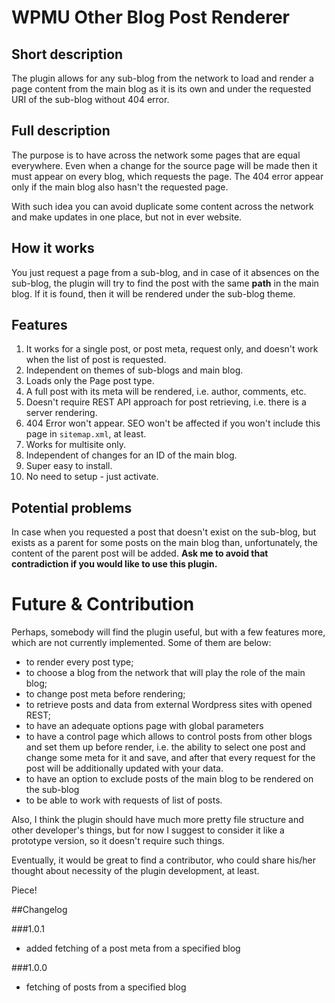 # WPMU Other Blog Post Renderer

## Short description
The plugin allows for any sub-blog from the network to load and render a page content from the main blog as it is its
 own and under the requested URI of the sub-blog without 404 error.
 
## Full description
The purpose is to have across the network some pages that are equal everywhere. Even when a change for the source 
page will be made then it must appear on every blog, which requests the page. The 404 error appear only if the main 
blog also hasn't the requested page.

With such idea you can avoid duplicate some content across the network and make updates in one place, but not in ever
 website.
 
## How it works
You just request a page from a sub-blog, and in case of it absences on the sub-blog, the plugin will try to find the 
post with the same **path** in the main blog. If it is found, then it will be rendered under the sub-blog theme.

## Features
1. It works for a single post, or post meta, request only, and doesn't work when the list of post is requested.
1. Independent on themes of sub-blogs and main blog.
1. Loads only the Page post type.
1. A full post with its meta will be rendered, i.e. author, comments, etc.
1. Doesn't require REST API approach for post retrieving, i.e. there is a server rendering.
1. 404 Error won't appear. SEO won't be affected if you won't include this page in `sitemap.xml`, at least.
1. Works for multisite only.
1. Independent of changes for an ID of the main blog.
1. Super easy to install.
1. No need to setup - just activate.

## Potential problems
In case when you requested a post that doesn't exist on the sub-blog, but exists as a parent for some posts on the 
main blog than, unfortunately, the content of the parent post will be added.
**Ask me to avoid that contradiction if you would like to use this plugin.**  

# Future & Contribution
Perhaps, somebody will find the plugin useful, but with a few features more, which are not currently implemented. 
Some of them are below:
* to render every post type;
* to choose a blog from the network that will play the role of the main blog;
* to change post meta before rendering;
* to retrieve posts and data from external Wordpress sites with opened REST;
* to have an adequate options page with global parameters
* to have a control page which allows to control posts from other blogs and set them up before render, i.e. the 
ability to select one post and change some meta for it and save, and after that every request for the post will be 
additionally updated with your data.
* to have an option to exclude posts of the main blog to be rendered on the sub-blog
* to be able to work with requests of list of posts.

Also, I think the plugin should have much more pretty file structure and other developer's things, but for now I 
suggest to consider it like a prototype version, so it doesn't require such things.

Eventually, it would be great to find a contributor, who could share his/her thought about necessity of the plugin 
development, at least. 

Piece!


##Changelog

###1.0.1
- added fetching of a post meta from a specified blog

###1.0.0
- fetching of posts from a specified blog